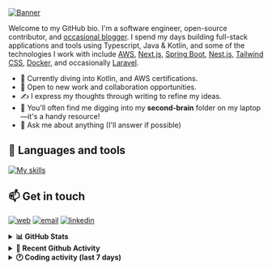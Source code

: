 [![Banner](https://raw.githubusercontent.com/wilfriedago/wilfriedago/main/assets/1.png)][website]

Welcome to my GitHub bio. I'm a software engineer, open-source contributor, and [occasional blogger][blog]. I spend my days building full-stack applications and tools using Typescript, Java & Kotlin, and some of the technologies I work with include [AWS](https://aws.amazon.com/fr/), [Next.js](https://nextjs.org/), [Spring Boot](https://spring.io/projects/spring-boot), [Nest.js](https://nestjs.com/), [Tailwind CSS](https://github.com/tailwindlabs/tailwindcss), [Docker](https://www.docker.com/), and occasionally [Laravel](https://laravel.com/).

- 🔭 Currently diving into Kotlin, and AWS certifications.
- 👯 Open to new work and collaboration opportunities.
- ✍️ I express my thoughts through writing to refine my ideas.
- 🧠 You'll often find me digging into my **second-brain** folder on my laptop—it's a handy resource!
- 💬 Ask me about anything (I'll answer if possible)

## 🎨 Languages and tools

[![My skills](https://skillicons.dev/icons?i=typescript,js,nodejs,nest,java,kotlin,spring,python,fastapi,django,aws,docker,vscode,idea,tailwind&perline=15)](https://wilfriedago.dev/about#skills)

## 📫 Get in touch
[![web](https://img.shields.io/badge/WEBSITE-12100E?logo=google-earth&color=282A36)][website]
[![email](https://img.shields.io/badge/MAIL-12100E?logo=mailgun&color=282A36)][mail]
[![linkedin](https://img.shields.io/badge/LINKEDIN-12100E?logo=linkedin&color=282A36)][linkedin]


<details>
  <summary><b>📊 GitHub Stats</b></summary>
	<br/>
	<p align="left">
		<img width="49.5%" src="https://github-readme-stats.vercel.app/api?username=wilfriedago&show_icons=true&count_private=true&title_color=10b981&icon_color=10b981&theme=react&hide_border=true&rank_icon=github" />
		<img width="49.5%" src="https://streak-stats.demolab.com/?user=wilfriedago&hide_border=true&theme=react&ring=10b981&fire=fff&currStreakNum=fff&sideLabels=10b981&currStreakLabel=10b981&sideNums=fff" />
	</p>
</details>

<details>
  <summary><b>📅 Recent Github Activity</b></summary>
	<br>

<!--RECENT_ACTIVITY:last_update-->
Last Updated: Saturday, February 8th, 2025, 4:16:28 AM
<!--RECENT_ACTIVITY:last_update_end-->

<!--RECENT_ACTIVITY:start-->
1. 🔱 Forked [wilfriedago/pientaa-arch-demo](https://github.com/wilfriedago/pientaa-arch-demo) from [pientaa/arch-demo](https://github.com/pientaa/arch-demo)<br>
2. ⭐ Starred [pientaa/arch-demo](https://github.com/pientaa/arch-demo)<br>
3. 🔱 Forked [wilfriedago/Kotlin-Clean-Architecture-CQRS](https://github.com/wilfriedago/Kotlin-Clean-Architecture-CQRS) from [AleksK1NG/Kotlin-Clean-Architecture-CQRS](https://github.com/AleksK1NG/Kotlin-Clean-Architecture-CQRS)<br>
4. ⭐ Starred [AleksK1NG/Kotlin-Clean-Architecture-CQRS](https://github.com/AleksK1NG/Kotlin-Clean-Architecture-CQRS)<br>
5. 🔱 Forked [wilfriedago/brainstory-prompts](https://github.com/wilfriedago/brainstory-prompts) from [brainstory/prompts](https://github.com/brainstory/prompts)<br>
<!--RECENT_ACTIVITY:end-->
</details>

<details>
  <summary><b>🕐 Coding activity (last 7 days)</b></summary>
	<br>

<!--START_SECTION:waka-->

```python
Total Time: 34 hrs 43 mins

Java              10 hrs 1 min    ███████░░░░░░░░░░░░░░░░░░   28.35 %
XML               5 hrs 45 mins   ████░░░░░░░░░░░░░░░░░░░░░   16.27 %
TypeScript        5 hrs 18 mins   ███▓░░░░░░░░░░░░░░░░░░░░░   15.00 %
SQL               2 hrs 30 mins   █▓░░░░░░░░░░░░░░░░░░░░░░░   07.11 %
CSS               1 hr 39 mins    █▒░░░░░░░░░░░░░░░░░░░░░░░   04.69 %
JavaScript        52 mins         ▓░░░░░░░░░░░░░░░░░░░░░░░░   02.48 %
Other             36 mins         ▒░░░░░░░░░░░░░░░░░░░░░░░░   01.73 %
```

<!--END_SECTION:waka-->
</details>

[website]: https://wilfriedago.dev
[linkedin]: https://linkedin.com/in/wilfriedago
[blog]: https://wilfriedago.dev/blog
[mail]: mailto:me@wilfriedago.dev
